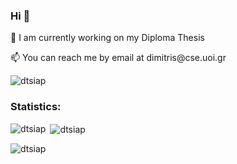 ### Hi 👋

<p> 🔭 I am currently working on my Diploma Thesis
<p> 📫 You can reach me by email at dimitris@cse.uoi.gr

<p align="left"> <img src="https://komarev.com/ghpvc/?username=dtsiap&label=Profile%20views&color=0e75b6&style=flat" alt="dtsiap" /> </p>

<h3 align="left">Statistics:</h3>
<p><img align="left" src="https://github-readme-stats.vercel.app/api/top-langs?username=dtsiap&show_icons=true&theme=algolia&locale=en&layout=compact" alt="dtsiap"/></p>

<p>&nbsp;<img align="center" src="https://github-readme-stats.vercel.app/api?username=dtsiap&show_icons=true&theme=algolia&locale=en" alt="dtsiap" /></p>

<p align="left"> <img src="https://komarev.com/ghpvc/?username=dtsiap&label=Profile%20views&color=0e75b6&style=flat" alt="dtsiap" /> </p>

<!--
**dtsiap/dtsiap** is a ✨ _special_ ✨ repository because its `README.md` (this file) appears on your GitHub profile.

Here are some ideas to get you started:

- 🔭 I’m currently working on ...
- 🌱 I’m currently learning ...
- 👯 I’m looking to collaborate on ...
- 🤔 I’m looking for help with ...
- 💬 Ask me about ...     
- 📫 How to reach me: ... 
- 😄 Pronouns: ...
- ⚡ Fun fact: ...
-->
